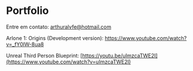 # Portfolio
Entre em contato: arthuralvfe@hotmail.com

Arlone 1: Origins (Development version): https://www.youtube.com/watch?v=_fY0lW-8ua8

Unreal Third Person Blueprint: [https://youtu.be/uImzcaTWE2I](https://www.youtube.com/watch?v=uImzcaTWE2I)

